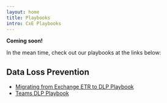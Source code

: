 ```yaml
---
layout: home
title: Playbooks
intro: CxE Playbooks
---
```


**Coming soon!**

In the mean time, check out our playbooks at the links below:

## Data Loss Prevention

* [Migrating from Exchange ETR to DLP Playbook](https://aka.ms/mipc/ETRmigration)
* [Teams DLP Playbook](https://techcommunity.microsoft.com/t5/microsoft-security-and/microsoft-teams-dlp-playbook/bc-p/2073005#)
